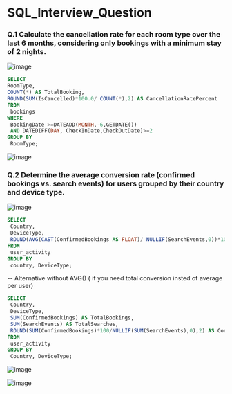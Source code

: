# SQL_Interview_Question


### Q.1 Calculate the cancellation rate for each room type over the last 6 months, considering only bookings with a minimum stay of 2 nights.

![image](https://github.com/user-attachments/assets/3587954f-3da4-487d-966c-2e59d3cc979e)

 ```sql
 SELECT
 RoomType,
 COUNT(*) AS TotalBooking,
 ROUND(SUM(IsCancelled)*100.0/ COUNT(*),2) AS CancellationRatePercent
FROM
  bookings
WHERE
  BookingDate >=DATEADD(MONTH,-6,GETDATE())
  AND DATEDIFF(DAY, CheckInDate,CheckOutDate)>=2
GROUP BY
  RoomType;
   ```
![image](https://github.com/user-attachments/assets/c37c373a-c49c-4500-8e13-2da3ae7b5b1e)

### Q.2 Determine the average conversion rate (confirmed bookings vs. search events) for users grouped by their country and device type.  

![image](https://github.com/user-attachments/assets/0c843707-6f27-4bb7-a1c0-9b016f505a13)

 ```sql
SELECT
  Country,
  DeviceType,
  ROUND(AVG(CAST(ConfirmedBookings AS FLOAT)/ NULLIF(SearchEvents,0))*100,2) AS AvgConversionPercent
FROM
  user_activity
GROUP BY 
  country, DeviceType;
   ```
-- Alternative without AVG() ( if you need total conversion insted of average per user)
 ```sql
SELECT
  Country,
  DeviceType,
  SUM(ConfirmedBookings) AS TotalBookings,
  SUM(SearchEvents) AS TotalSearches,
  ROUND(SUM(ConfirmedBookings)*100/NULLIF(SUM(SearchEvents),0),2) AS ConversationRatePercent
FROM
  user_activity
GROUP BY 
  Country, DeviceType;
 ```
![image](https://github.com/user-attachments/assets/719198d6-9dd8-4aa4-98db-ae374e11a77e)

![image](https://github.com/user-attachments/assets/280fd234-c2bc-4459-bb77-f3c1e9c77f27)

